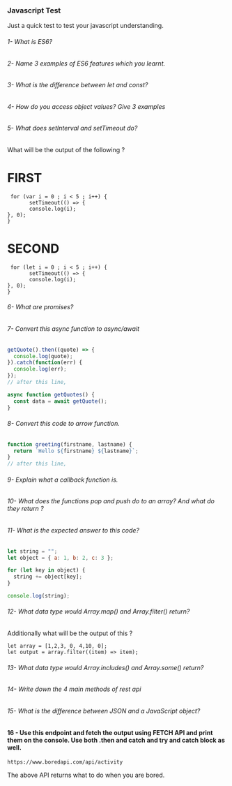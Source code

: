 ### Javascript Test

Just a quick test to test your javascript understanding.

###### 1- What is ES6?

###### 2- Name 3 examples of ES6 features which you learnt.

###### 3- What is the difference between let and const?

###### 4- How do you access object values? Give 3 examples

###### 5- What does setInterval and setTimeout do?

What will be the output of the following ?

# FIRST
```
 for (var i = 0 ; i < 5 ; i++) {
       setTimeout(() => {
       console.log(i);
}, 0);
}
```

# SECOND
```
 for (let i = 0 ; i < 5 ; i++) {
       setTimeout(() => {
       console.log(i);
}, 0);
}
```


###### 6- What are promises?

###### 7- Convert this async function to async/await

```js
getQuote().then((quote) => {
  console.log(quote);
}).catch(function(err) {
  console.log(err);
});
// after this line,

async function getQuotes() {
  const data = await getQuote();
}
```
  
###### 8- Convert this code to arrow function.

```js
function greeting(firstname, lastname) {
  return `Hello ${firstname} ${lastname}`;
}
// after this line,

```

###### 9- Explain what a callback function is.

###### 10- What does the functions pop and push do to an array? And what do they return ?

###### 11- What is the expected answer to this code?

```js
let string = "";
let object = { a: 1, b: 2, c: 3 };

for (let key in object) {
  string += object[key];
}

console.log(string);
```

###### 12- What data type would Array.map() and Array.filter() return?

Additionally what will be the output of this ?

```
let array = [1,2,3, 0, 4,10, 0];
let output = array.filter((item) => item); 
```

###### 13- What data type would Array.includes() and Array.some() return?

###### 14- Write down the 4 main methods of rest api

###### 15- What is the difference between JSON and a JavaScript object?


#### 16 - Use this endpoint and fetch the output using FETCH API and print them on the console. Use both .then and catch and try and catch block as well.

```
https://www.boredapi.com/api/activity
```

The above API returns what to do when you are bored.
